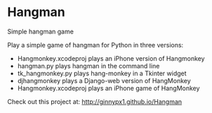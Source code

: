 # Hangman
Simple hangman game

Play a simple game of hangman for Python in three versions:
  - Hangmonkey.xcodeproj plays an iPhone version of Hangmonkey
  - hangman.py plays hangman in the command line
  - tk_hangmonkey.py plays hang-monkey in a Tkinter widget
  - djhangmonkey plays a Django-web version of HangMonkey
  - Hangmonkey.xcodeproj plays an iPhone game of HangMonkey

Check out this project at: http://ginnypx1.github.io/Hangman